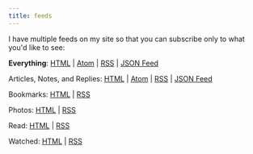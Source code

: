 ```yaml
---
title: feeds
---
```


I have multiple feeds on my site so that you can subscribe only to what you'd like to see:

**Everything**: [HTML](/feed/all) | [Atom](/all.atom) | [RSS](/all.xml) | [JSON Feed](/all.json)

Articles, Notes, and Replies: [HTML](/feed) | [Atom](/feed.atom) | [RSS](/feed.xml) | [JSON Feed](/feed.json)

Bookmarks: [HTML](/bookmarks) | [RSS](/bookmarks.xml)

Photos: [HTML](/photos) | [RSS](/photos.xml)

Read: [HTML](/read) | [RSS](/read.xml)

Watched: [HTML](/watched) | [RSS](/watched.xml)